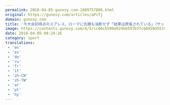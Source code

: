 ```yaml
---
permalink: 2018-04-05-gunosy.com-1009757886.html
original: https://gunosy.com/articles/aPcfj
domain: gunosy.com
title: '今大会初得点のスアレス、ローマに先勝も油断せず「結果は誇張されている」（サッカーキング） - グノシー'
image: https://contents.gunosy.com/4/5/cc06cb598e024bb597b3fc68959d5519_content.jpg
date: 2018-04-05 08:24:26
category: sport
translations: 
 - 'en'
 - 'es'
 - 'de'
 - 'ru'
 - 'fr'
 - 'it'
 - 'zh-CN'
 - 'zh-TW'
 - 'ar'
 - 'pt'
 - 'hy'
---
```


